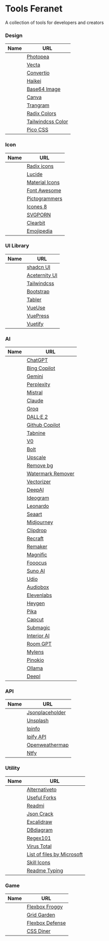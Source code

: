 <style> img { width: 12px; } </style>

# Tools Feranet

A collection of tools for developers and creators

### Design

| Name                                                      | URL                                                                  |
| --------------------------------------------------------- | -------------------------------------------------------------------- |
| <img src="https://www.photopea.com/promo/icon512.png"  /> | [Photopea](https://www.photopea.com/)                                |
| <img src="https://vecta.io/favicon.ico" />                | [Vecta](https://vecta.io/nano)                                       |
| <img src="https://convertio.co/favicon.ico" />            | [Convertio](https://convertio.co)                                    |
| <img src="https://haikei.app/favicon.ico" />              | [Haikei](https://haikei.app/)                                        |
| <img src="https://www.base64-image.de/favicon.ico" />     | [Base64 Image](https://www.base64-image.de/)                         |
| <img src="https://www.canva.com/favicon.ico" />           | [Canva](https://www.canva.com/)                                      |
| <img src="https://www.trangram.com/favicon.ico" />        | [Trangram](https://www.trangram.com/)                                |
| <img src="https://www.radix-ui.com/favicon.ico" />        | [Radix Colors](https://www.radix-ui.com/colors)                      |
| <img src="https://tailwindcss.com/favicon.ico" />         | [Tailwindcss Color](https://tailwindcss.com/docs/customizing-colors) |
| <img src="https://picocss.com/favicon.ico" />             | [Pico CSS](https://picocss.com/)                                     |

### Icon

| Name                                                | URL                                                   |
| --------------------------------------------------- | ----------------------------------------------------- |
| <img src="https://www.radix-ui.com/favicon.ico" />  | [Radix icons](https://www.radix-ui.com/icons)         |
| <img src="https://lucide.dev/favicon.ico" />        | [Lucide](https://lucide.dev/)                         |
| <img src="https://fonts.google.com/favicon.ico" />  | [Material Icons](https://fonts.google.com/icons)      |
| <img src="https://fontawesome.com/favicon.ico" />   | [Font Awesome](https://fontawesome.com/search)        |
| <img src="https://pictogrammers.com/favicon.ico" /> | [Pictogrammers](https://pictogrammers.com/libraries/) |
| <img src="https://icones8.fr/favicon.ico" />        | [Icones 8](https://icones8.fr/icons/color)            |
| <img src="https://svgporn.com/favicon.ico" />       | [SVGPORN](https://svgporn.com/)                       |
| <img src="https://clearbit.com/favicon.ico" />      | [Clearbit](https://clearbit.com/logo)                 |
| <img src="https://emojipedia.org/favicon.ico" />    | [Emojipedia](https://emojipedia.org/)                 |

### UI Library

| Name                                                 | URL                                         |
| ---------------------------------------------------- | ------------------------------------------- |
| <img src="https://ui.shadcn.com/favicon.ico" />      | [shadcn UI](https://ui.shadcn.com/)         |
| <img src="https://ui.aceternity.com/favicon.ico" />  | [Aceternity UI](https://ui.aceternity.com/) |
| <img src="https://tailwindcss.com/favicon.ico" />    | [Tailwindcss](https://tailwindcss.com/)     |
| <img src="https://getbootstrap.com/favicon.ico" />   | [Bootstrap](https://getbootstrap.com/)      |
| <img src="https://tabler.io/favicon.ico" />          | [Tabler](https://tabler.io/)                |
| <img src="https://vueuse.org/favicon.ico" />         | [VueUse](https://vueuse.org/)               |
| <img src="https://vuepress.vuejs.org/favicon.ico" /> | [VuePress](https://vuepress.vuejs.org/)     |
| <img src="https://vuetifyjs.com/favicon.ico" />      | [Vuetify](https://vuetifyjs.com/en/)        |

### AI

| Name                                                       | URL                                                   |
| ---------------------------------------------------------- | ----------------------------------------------------- |
| <img src="https://chat.openai.com/favicon.ico" />          | [ChatGPT](https://chat.openai.com/)                   |
| <img src="https://www.bing.com/favicon.ico" />             | [Bing Copilot](https://www.bing.com/chat)             |
| <img src="https://gemini.google.com/favicon.ico" />        | [Gemini](https://gemini.google.com/)                  |
| <img src="https://www.perplexity.ai/favicon.ico" />        | [Perplexity](https://www.perplexity.ai/)              |
| <img src="https://mistral.ai/favicon.ico" />               | [Mistral](https://mistral.ai/)                        |
| <img src="https://claude.ai/favicon.ico" />                | [Claude](https://claude.ai/)                          |
| <img src="https://groq.com/favicon.ico" />                 | [Groq](https://groq.com/)                             |
| <img src="https://openai.com/favicon.ico" />               | [DALL·E 2](https://openai.com/dall-e-2)               |
| <img src="https://copilot.github.com/favicon.ico" />       | [Github Copilot](https://copilot.github.com/)         |
| <img src="https://www.tabnine.com/favicon.ico" />          | [Tabnine](https://www.tabnine.com/)                   |
| <img src="https://v0.dev/favicon.ico" />                   | [V0](https://v0.dev/)                                 |
| <img src="https://bolt.new/favicon.ico" />                 | [Bolt](https://bolt.new/)                             |
| <img src="https://www.upscale.media/favicon.ico" />        | [Upscale](https://www.upscale.media/)                 |
| <img src="https://www.remove.bg/favicon.ico" />            | [Remove bg](https://www.remove.bg/)                   |
| <img src="https://www.watermarkremover.io/favicon.ico" />  | [Watermark Remover](https://www.watermarkremover.io/) |
| <img src="https://vectorizer.ai/favicon.ico" />            | [Vectorizer](https://vectorizer.ai/)                  |
| <img src="https://deepai.org/favicon.ico" />               | [DeepAI](https://deepai.org/)                         |
| <img src="https://ideogram.ai/favicon.ico" />              | [Ideogram](https://ideogram.ai/)                      |
| <img src="https://leonardo.ai/favicon.ico" />              | [Leonardo](https://leonardo.ai/)                      |
| <img src="https://www.seaart.ai/favicon.ico" />            | [Seaart](https://www.seaart.ai/)                      |
| <img src="https://www.midjourney.com/favicon.ico" />       | [Midjourney](https://www.midjourney.com/)             |
| <img src="https://clipdrop.co/favicon.ico" />              | [Clipdrop](https://clipdrop.co/)                      |
| <img src="https://www.recraft.ai/favicon.ico" />           | [Recraft](https://www.recraft.ai/)                    |
| <img src="https://remaker.ai/favicon.ico" />               | [Remaker](https://remaker.ai/)                        |
| <img src="https://magnific.ai/favicon.ico" />              | [Magnific](https://magnific.ai/)                      |
| <img src="https://github.com/favicon.ico" />               | [Fooocus](https://github.com/lllyasviel/Fooocus)      |
| <img src="https://www.suno.ai/favicon.ico" />              | [Suno AI](https://www.suno.ai/)                       |
| <img src="https://www.udio.com/favicon.ico" />             | [Udio](https://www.udio.com/)                         |
| <img src="https://audiobox.metademolab.com/favicon.ico" /> | [Audiobox](https://audiobox.metademolab.com/)         |
| <img src="https://elevenlabs.io/favicon.ico" />            | [Elevenlabs](https://elevenlabs.io/)                  |
| <img src="https://www.heygen.com/favicon.ico" />           | [Heygen](https://www.heygen.com/)                     |
| <img src="https://pika.art/favicon.ico" />                 | [Pika](https://pika.art/)                             |
| <img src="https://www.capcut.com/favicon.ico" />           | [Capcut](https://www.capcut.com/)                     |
| <img src="https://www.submagic.co/favicon.ico" />          | [Submagic](https://www.submagic.co/)                  |
| <img src="https://interiorai.com/favicon.ico" />           | [Interior AI](https://interiorai.com/)                |
| <img src="https://www.roomgpt.io/favicon.ico" />           | [Room GPT](https://www.roomgpt.io/)                   |
| <img src="https://mylens.ai/favicon.ico" />                | [Mylens](https://mylens.ai/)                          |
| <img src="https://pinokio.computer/favicon.ico" />         | [Pinokio](https://pinokio.computer/)                  |
| <img src="https://ollama.com/favicon.ico" />               | [Ollama](https://ollama.com/)                         |
| <img src="https://www.deepl.com/favicon.ico" />            | [Deepl](https://www.deepl.com/translator)             |

### API

| Name                                                           | URL                                                      |
| -------------------------------------------------------------- | -------------------------------------------------------- |
| <img src="https://jsonplaceholder.typicode.com/favicon.ico" /> | [Jsonplaceholder](https://jsonplaceholder.typicode.com/) |
| <img src="https://unsplash.com/favicon.ico" />                 | [Unsplash](https://unsplash.com/developers)              |
| <img src="https://ipinfo.io/favicon.ico" />                    | [Ipinfo](https://ipinfo.io/)                             |
| <img src="https://www.ipify.org/favicon.ico" />                | [Ipify API](https://www.ipify.org/)                      |
| <img src="https://openweathermap.org/favicon.ico" />           | [Openweathermap](https://openweathermap.org/)            |
| <img src="https://ntfy.sh/favicon.ico" />                      | [Ntfy](https://ntfy.sh/)                                 |

### Utility

| Name                                                              | URL                                                                 |
| ----------------------------------------------------------------- | ------------------------------------------------------------------- |
| <img src="https://alternativeto.net/favicon.ico" />               | [Alternativeto](https://alternativeto.net/)                         |
| <img src="https://useful-forks.github.io/favicon.ico" />          | [Useful Forks](https://useful-forks.github.io/)                     |
| <img src="https://readmi.xyz/favicon.ico" />                      | [Readmi](https://readmi.xyz/)                                       |
| <img src="https://jsoncrack.com/favicon.ico" />                   | [Json Crack](https://jsoncrack.com/)                                |
| <img src="https://excalidraw.com/favicon.ico" />                  | [Excalidraw](https://excalidraw.com/)                               |
| <img src="https://dbdiagram.io/favicon.ico" />                    | [DBdiagram](https://dbdiagram.io/home)                              |
| <img src="https://regex101.com/favicon.ico" />                    | [Regex101](https://regex101.com/)                                   |
| <img src="https://www.virustotal.com/favicon.ico" />              | [Virus Total](https://www.virustotal.com/gui/home/upload)           |
| <img src="https://files.rg-adguard.net/favicon.ico" />            | [List of files by Microsoft](https://files.rg-adguard.net/category) |
| <img src="https://skillicons.dev/favicon.ico" />                  | [Skill Icons](https://skillicons.dev/)                              |
| <img src="https://readme-typing-svg.herokuapp.com/favicon.ico" /> | [Readme Typing](https://readme-typing-svg.herokuapp.com/)           |

### Game

| Name                                                    | URL                                               |
| ------------------------------------------------------- | ------------------------------------------------- |
| <img src="https://flexboxfroggy.com/favicon.ico" />     | [Flexbox Froggy](https://flexboxfroggy.com)       |
| <img src="https://cssgridgarden.com/favicon.ico" />     | [Grid Garden](https://cssgridgarden.com/)         |
| <img src="http://www.flexboxdefense.com/favicon.ico" /> | [Flexbox Defense](http://www.flexboxdefense.com/) |
| <img src="https://flukeout.github.io/favicon.ico" />    | [CSS Diner](https://flukeout.github.io/)          |
